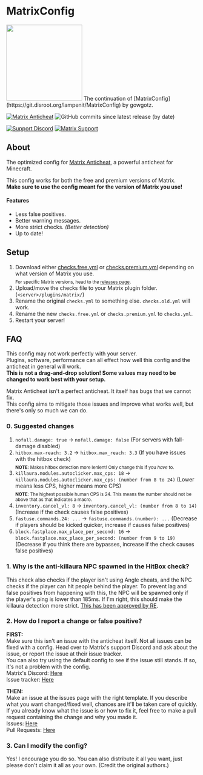 # MatrixConfig
<img src="https://repository-images.githubusercontent.com/282035636/6a824400-cf40-11ea-9426-c1f41f7f40d9" width="200px">  
The continuation of [MatrixConfig](https://git.disroot.org/lampenit/MatrixConfig) by gowgotz.

[![Matrix Anticheat](https://img.shields.io/badge/Plugin-Matrix%20Anticheat-%237009ac?style=flat-square)](https://www.mc-market.org/resources/13999)
![GitHub commits since latest release (by date)](https://img.shields.io/github/commits-since/Encode42/MatrixConfig/latest/master?label=Commits%20since%20release&style=flat-square)

[![Support Discord](https://img.shields.io/discord/707330384328654869?color=7289DA&label=Support&style=flat-square)](https://discord.gg/rjSkFyj)
[![Matrix Support](https://img.shields.io/discord/392904793758367745?color=7289DA&label=Matrix%20Support&style=flat-square)](https://discord.gg/rGhYma6)

## About
The optimized config for [Matrix Anticheat](https://www.mc-market.org/resources/13999/), a powerful anticheat for Minecraft.  

This config works for both the free and premium versions of Matrix.  
**Make sure to use the config meant for the version of Matrix you use!**  

#### Features
- Less false positives.
- Better warning messages.
- More strict checks. *(Better detection)*
- Up to date!

## Setup
1. Download either [checks.free.yml](https://raw.githubusercontent.com/Encode42/MatrixConfig/master/checks.free.yml) or [checks.premium.yml](https://raw.githubusercontent.com/Encode42/MatrixConfig/master/checks.premium.yml) depending on what version of Matrix you use.  
<sub>For specific Matrix versions, head to the [releases page](https://github.com/Encode42/MatrixConfig/releases).</sub>
2. Upload/move the checks file to your Matrix plugin folder. (`<server>/plugins/matrix/`)
3. Rename the original `checks.yml` to something else. `checks.old.yml` will work.
4. Rename the new `checks.free.yml` or `checks.premium.yml` to `checks.yml`.
5. Restart your server!

## FAQ
This config may not work perfectly with your server.  
Plugins, software, performance can all effect how well this config and the anticheat in general will work.  
**This is not a drag-and-drop solution! Some values may need to be changed to work best with your setup.**  

Matrix Anticheat isn't a perfect anticheat. It itself has bugs that we cannot fix.  
This config aims to mitigate those issues and improve what works well, but there's only so much we can do.

### 0. Suggested changes
1. `nofall.damage: true` -> `nofall.damage: false` (For servers with fall-damage disabled)
2. `hitbox.max-reach: 3.2` -> `hitbox.max_reach: 3.3` (If you have issues with the hitbox check)  
<sub>**NOTE**: Makes hitbox detection more lenient! Only change this if you *have* to.</sub>
3. `killaura.modules.autoclicker.max_cps: 18` -> `killaura.modules.autoclicker.max_cps: (number from 8 to 24)` (Lower means less CPS, higher means more CPS)  
<sub>**NOTE**: The highest possible human CPS is 24. This means the number should not be above that as that indicates a macro.</sub>
4. `inventory.cancel_vl: 8` -> `inventory.cancel_vl: (number from 8 to 14)` (Increase if the check causes false positives)
5. `fastuse.commands.24: ...` -> `fastuse.commands.(number): ...` (Decrease if players should be kicked quicker, increase if causes false positives)
6. `block.fastplace.max_place_per_second: 16` -> `block.fastplace.max_place_per_second: (number from 9 to 19)` (Decrease if you think there are bypasses, increase if the check causes false positives)

### 1. Why is the anti-killaura NPC spawned in the HitBox check?  
This check also checks if the player isn't using Angle cheats, and the NPC checks if the player can hit people behind the player. To prevent lag and false positives from happening with this, the NPC will be spawned only if the player's ping is lower than 185ms. If I'm right, this should make the killaura detection more strict. [This has been approved by RE](https://github.com/jiangdashao/Matrix-Issues/commit/988e130f60559105cea7ec384e49357864b9f5b4).

### 2. How do I report a change or false positive?
**FIRST:**  
Make sure this isn't an issue with the anticheat itself. Not all issues can be fixed with a config. Head over to Matrix's support Discord and ask about the issue, or report the issue at their issue tracker.  
You can also try using the default config to see if the issue still stands. If so, it's not a problem with the config.  
Matrix's Discord: [Here](https://discord.gg/wjheaRj)  
Issue tracker: [Here](https://github.com/jiangdashao/Matrix-Issues/issues)

**THEN:**  
Make an issue at the issues page with the right template. If you describe what you want changed/fixed well, chances are it'll be taken care of quickly. If you already know what the issue is or how to fix it, feel free to make a pull request containing the change and why you made it.  
Issues: [Here](https://github.com/Encode42/MatrixConfig/issues)  
Pull Requests: [Here](https://github.com/Encode42/MatrixConfig/pulls)  

### 3. Can I modify the config?
Yes! I encourage you do so. You can also distribute it all you want, just please don't claim it all as your own. (Credit the original authors.)
